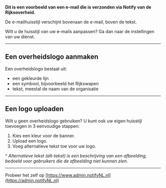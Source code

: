 **Dit is een voorbeeld van een e-mail die is verzonden via Notify van de Rijksoverheid.**

De e-mailhuisstijl verschijnt bovenaan de e-mail, boven de tekst.

Wilt u de huisstijl van uw e-mails aanpassen? Ga dan naar de instellingen van uw dienst.

---

## Een overheidslogo aanmaken

Een overheidslogo bestaat uit:

- een gekleurde lijn  
- een symbool, bijvoorbeeld het Rijkswapen  
- tekst, meestal de naam van de organisatie  

---

## Een logo uploaden

Wilt u geen overheidslogo gebruiken? U kunt ook uw eigen huisstijl toevoegen in 3 eenvoudige stappen:

1. Kies een kleur voor de banner.  
2. Upload een logo.  
3. Voeg alternatieve tekst toe voor uw logo.

^ *Alternatieve tekst (alt-tekst) is een beschrijving van een afbeelding, bedoeld voor gebruikers die de afbeelding niet kunnen zien.*

---

Probeer het zelf op [https://www.admin.notifyNL.nl](https://admin.notifyNL.nl)
